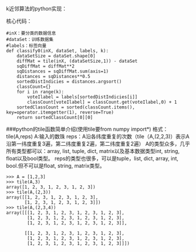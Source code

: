 k近邻算法的python实现：

核心代码：
```
#inX：要分类的数据信息
#dataSet：训练数据集
#labels：标签向量
def classify0(inX, dataSet, labels, k):
    dataSetSize = dataSet.shape[0]
    diffMat = tile(inX, (dataSetSize,1)) - dataSet
    sqDiffMat = diffMat**2
    sqDistances = sqDiffMat.sum(axis=1)
    distances = sqDistances**0.5
    sortedDistIndicies = distances.argsort()    
    classCount={}          
    for i in range(k):
        voteIlabel = labels[sortedDistIndicies[i]]
        classCount[voteIlabel] = classCount.get(voteIlabel,0) + 1
    sortedClassCount = sorted(classCount.items(), key=operator.itemgetter(1), reverse=True)
    return sortedClassCount[0][0]
```
###python的tile函数简单介绍(使用tile要from numpy import*)
格式：tile(A,reps)
A:输入的数珠
reps：A沿各纬度重复的次数（tile（A,(2,2,3)）表示A沿第一纬度重复3遍，第二纬度重复2遍，第二纬度重复2遍）
A的类型众多，几乎所有类型都可以：array, list, tuple, dict, matrix以及基本数据类型int, string, float以及bool类型。
reps的类型也很多，可以是tuple，list, dict, array, int, bool.但不可以是float, string, matrix类型。
```
>>> A = [1,2,3]
>>> tile(A,3)
array([1, 2, 3, 1, 2, 3, 1, 2, 3])
>>> tile(A,(2,3))
array([[1, 2, 3, 1, 2, 3, 1, 2, 3],
       [1, 2, 3, 1, 2, 3, 1, 2, 3]])
>>> tile(A,(2,3,4))
array([[[1, 2, 3, 1, 2, 3, 1, 2, 3, 1, 2, 3],
        [1, 2, 3, 1, 2, 3, 1, 2, 3, 1, 2, 3],
        [1, 2, 3, 1, 2, 3, 1, 2, 3, 1, 2, 3]],

       [[1, 2, 3, 1, 2, 3, 1, 2, 3, 1, 2, 3],
        [1, 2, 3, 1, 2, 3, 1, 2, 3, 1, 2, 3],
        [1, 2, 3, 1, 2, 3, 1, 2, 3, 1, 2, 3]]])
```



